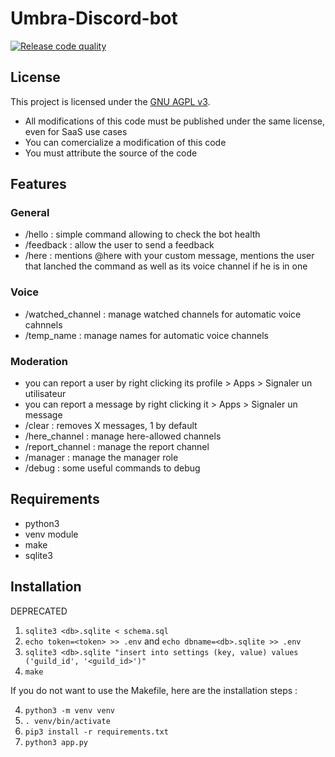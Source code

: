 # Umbra-Discord-bot

[![Release code quality](https://github.com/Captn138/Umbra-Discord-bot/actions/workflows/python-app.yml/badge.svg?branch=main&event=release)](https://github.com/Captn138/Umbra-Discord-bot/actions/workflows/python-app.yml)

## License
This project is licensed under the [GNU AGPL v3](LICENSE).
- All modifications of this code must be published under the same license, even for SaaS use cases
- You can comercialize a modification of this code
- You must attribute the source of the code

## Features

### General

- /hello : simple command allowing to check the bot health
- /feedback : allow the user to send a feedback
- /here : mentions @here with your custom message, mentions the user that lanched the command as well as its voice channel if he is in one

### Voice

- /watched_channel : manage watched channels for automatic voice cahnnels
- /temp_name : manage names for automatic voice channels

### Moderation

- you can report a user by right clicking its profile > Apps > Signaler un utilisateur
- you can report a message by right clicking it > Apps > Signaler un message
- /clear : removes X messages, 1 by default
- /here_channel : manage here-allowed channels
- /report_channel : manage the report channel
- /manager : manage the manager role
- /debug : some useful commands to debug

## Requirements

- python3
- venv module
- make
- sqlite3

## Installation

DEPRECATED

1. `sqlite3 <db>.sqlite < schema.sql`
2. `echo token=<token> >> .env` and `echo dbname=<db>.sqlite >> .env`
3. `sqlite3 <db>.sqlite "insert into settings (key, value) values ('guild_id', '<guild_id>')"`
4. `make`

If you do not want to use the Makefile, here are the installation steps :

4. `python3 -m venv venv`
5. `. venv/bin/activate`
6. `pip3 install -r requirements.txt`
7. `python3 app.py`
